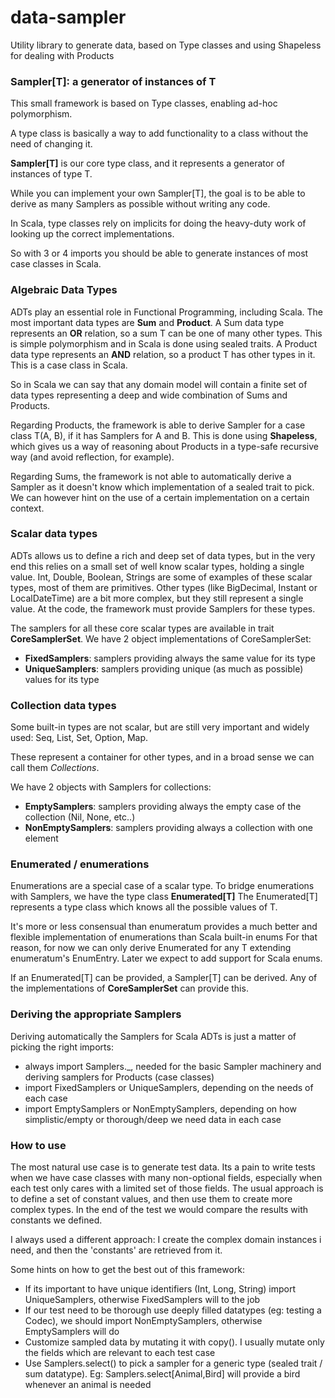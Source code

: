 # data-sampler

Utility library to generate data, based on Type classes and using Shapeless for dealing with Products

### Sampler[T]: a generator of instances of T

This small framework is based on Type classes, enabling ad-hoc polymorphism.

A type class is basically a way to add functionality to a class without the need of changing it.

**Sampler[T]** is our core type class, and it represents a generator of instances of type T.

While you can implement your own Sampler[T], the goal is to be able to derive as many Samplers as possible without writing any code.

In Scala, type classes rely on implicits for doing the heavy-duty work of looking up the correct implementations.

So with 3 or 4 imports you should be able to generate instances of most case classes in Scala.

### Algebraic Data Types

ADTs play an essential role in Functional Programming, including Scala.
The most important data types are **Sum** and **Product**.
A Sum data type represents an **OR** relation, so a sum T can be one of many other types. This is simple polymorphism and in Scala is done using sealed traits.
A Product data type represents an **AND** relation, so a product T has other types in it. This is a case class in Scala.  

So in Scala we can say that any domain model will contain a finite set of data types representing a deep and wide combination of Sums and Products.

Regarding Products, the framework is able to derive Sampler for a case class T(A, B), if it has Samplers for A and B. 
This is done using **Shapeless**, which gives us a way of reasoning about Products in a type-safe recursive way (and avoid reflection, for example).

Regarding Sums, the framework is not able to automatically derive a Sampler as it doesn't know which implementation of a sealed trait to pick.
We can however hint on the use of a certain implementation on a certain context.


### Scalar data types

ADTs allows us to define a rich and deep set of data types, but in the very end this relies on a small set of well know scalar types, holding a single value.
Int, Double, Boolean, Strings are some of examples of these scalar types, most of them are primitives. 
Other types (like BigDecimal, Instant or LocalDateTime) are a bit more complex, but they still represent a single value.
At the code, the framework must provide Samplers for these types.

The samplers for all these core scalar types are available in trait **CoreSamplerSet**.
We have 2 object implementations of CoreSamplerSet: 
* **FixedSamplers**: samplers providing always the same value for its type
* **UniqueSamplers**: samplers providing unique (as much as possible) values for its type 

### Collection data types

Some built-in types are not scalar, but are still very important and widely used: Seq, List, Set, Option, Map.

These represent a container for other types, and in a broad sense we can call them _Collections_.

We have 2 objects with Samplers for collections:
* **EmptySamplers**: samplers providing always the empty case of the collection (Nil, None, etc..)
* **NonEmptySamplers**: samplers providing always a collection with one element

### Enumerated / enumerations

Enumerations are a special case of a scalar type. To bridge enumerations with Samplers, we have the type class **Enumerated[T]**
The Enumerated[T] represents a type class which knows all the possible values of T.

It's more or less consensual than enumeratum provides a much better and flexible implementation of enumerations than Scala built-in enums
For that reason, for now we can only derive Enumerated for any T extending enumeratum's EnumEntry.
Later we expect to add support for Scala enums.

If an Enumerated[T] can be provided, a Sampler[T] can be derived.
Any of the implementations of **CoreSamplerSet** can provide this.

### Deriving the appropriate Samplers

Deriving automatically the Samplers for Scala ADTs is just a matter of picking the right imports:
* always import Samplers._, needed for the basic Sampler machinery and deriving samplers for Products (case classes)
* import FixedSamplers or UniqueSamplers, depending on the needs of each case
* import EmptySamplers or NonEmptySamplers, depending on how simplistic/empty or thorough/deep we need data in each case


### How to use

The most natural use case is to generate test data.
Its a pain to write tests when we have case classes with many non-optional fields, especially when each test only cares with a limited set of those fields.
The usual approach is to define a set of constant values, and then use them to create more complex types.
In the end of the test we would compare the results with constants we defined.

I always used a different approach: I create the complex domain instances i need, and then the 'constants' are retrieved from it.

Some hints on how to get the best out of this framework:
* If its important to have unique identifiers (Int, Long, String) import UniqueSamplers, otherwise FixedSamplers will to the job
* If our test need to be thorough use deeply filled datatypes (eg: testing a Codec), we should import NonEmptySamplers, otherwise EmptySamplers will do
* Customize sampled data by mutating it with copy(). I usually mutate only the fields which are relevant to each test case
* Use Samplers.select() to pick a sampler for a generic type (sealed trait / sum datatype). Eg:  Samplers.select[Animal,Bird] will provide a bird whenever an animal is needed 







